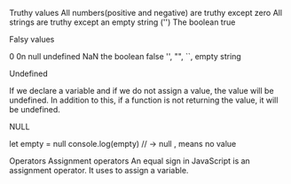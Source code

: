Truthy values
All numbers(positive and negative) are truthy except zero
All strings are truthy except an empty string ('')
The boolean true

Falsy values

0
0n
null
undefined
NaN
the boolean false
'', "", ``, empty string

Undefined

If we declare a variable and if we do not assign a value, the value will be undefined. In addition to this, if a function is not returning the value, it will be undefined.

NULL

let empty = null
console.log(empty) // -> null , means no value

Operators
 Assignment operators
An equal sign in JavaScript is an assignment operator. It uses to assign a variable.